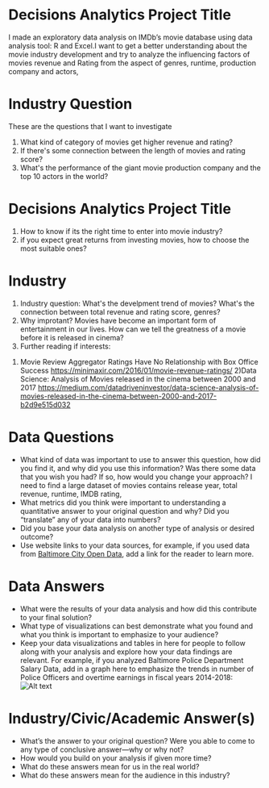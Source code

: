# Decisions Analytics Project Title
I made an exploratory data analysis on IMDb’s movie database using data analysis tool: R and Excel.I want to get a better understanding  about the movie industry development and try to analyze the influencing factors of movies revenue and Rating from the aspect of genres, runtime, production company and actors,

# Industry Question
These are the questions that I want to investigate

1. What kind of category of movies get higher revenue and rating?
2. If there's some connection between the length of movies and rating score?
3. What's the performance of the giant movie production company and the top 10 actors in the world?

# Decisions Analytics Project Title
1. How to know if its the right time to enter into movie industry? 
2. if you expect great returns from investing movies, how to choose the most suitable ones? 


# Industry
 1. Industry question: What's the develpment trend of movies? What's the connection between total revenue and rating score, genres? 
 2. Why improtant? Movies have become an important form of entertainment in our lives. How can we tell the greatness of a movie before it is released in cinema? 
 3. Further reading if interests:
 1) Movie Review Aggregator Ratings Have No Relationship with Box Office Success
 https://minimaxir.com/2016/01/movie-revenue-ratings/
 2)Data Science: Analysis of Movies released in the cinema between 2000 and 2017
 https://medium.com/datadriveninvestor/data-science-analysis-of-movies-released-in-the-cinema-between-2000-and-2017-b2d9e515d032
 

# Data Questions
 - What kind of data was important to use to answer this question, how did you find it, and why did you use this information? Was there some data that you wish you had? If so, how would you change your approach?
 I need to find a large dataset of movies contains release year, total revenue, runtime, IMDB rating, 
 - What metrics did you think were important to understanding a quantitative answer to your original question and why? Did you “translate” any of your data into numbers?
 - Did you base your data analysis on another type of analysis or desired outcome?
 - Use website links to your data sources, for example, if you used data from [Baltimore City Open Data](https://data.baltimorecity.gov/), add a link for the reader to learn more.

# Data Answers
 - What were the results of your data analysis and how did this contribute to your final solution?
 - What type of visualizations can best demonstrate what you found and what you think is important to emphasize to your audience?
 - Keep your data visualizations and tables in here for people to follow along with your analysis and explore how your data findings are relevant. For example, if you analyzed Baltimore Police Department Salary Data, add in a graph here to emphasize the trends in number of Police Officers and overtime earnings in fiscal years 2014-2018:
![Alt text](https://github.com/jhu-decision-analytics/data-analytics-project-fall-2019-template/blob/master/bpd_overtime_count.png)

# Industry/Civic/Academic Answer(s)
 - What’s the answer to your original question? Were you able to come to any type of conclusive answer—why or why not?
 - How would you build on your analysis if given more time?
 - What do these answers mean for us in the real world?
 - What do these answers mean for the audience in this industry?


